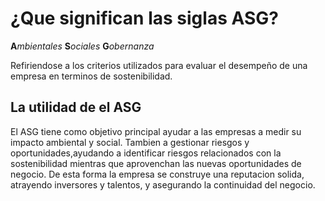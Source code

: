 
# ¿Que significan las siglas ASG?

**A***mbientales*
**S***ociales*
**G***obernanza*

Refiriendose a los criterios utilizados para evaluar el desempeño de una empresa en terminos de sostenibilidad.

## La utilidad de el ASG

El ASG tiene como objetivo principal ayudar a las empresas a medir su impacto ambiental y social. 
Tambien a gestionar riesgos y oportunidades,ayudando a identificar riesgos relacionados con la sostenibilidad mientras que aprovenchan las nuevas oportunidades de negocio. 
De esta forma la empresa se construye una reputacion solida, atrayendo inversores y talentos, y asegurando la continuidad del negocio.

